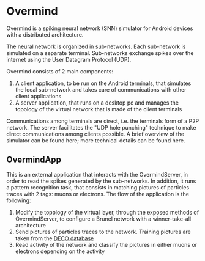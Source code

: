 <h1>Overmind</h1>

Overmind is a spiking neural network (SNN) simulator for Android devices with a distributed architecture. 

The neural network is organized in sub-networks. Each sub-network is simulated on a separate terminal. Sub-networks exchange spikes over the internet using the User Datagram Protocol (UDP).

Overmind consists of 2 main components: 
  1) A client application, to be run on the Android terminals, that simulates the local sub-network and takes care of communications with other client applications
  2) A server application, that runs on a desktop pc and manages the topology of the virtual network that is made of the client terminals 
  
Communications among terminals are direct, i.e. the terminals form of a P2P network. The server facilitates the "UDP hole punching" technique to make direct communications among clients possible. A brief overview of the simulator can be found here; more technical details can be found here.

<h2>OvermindApp</h2>

This is an external application that interacts with the OvermindServer, in order to read the spikes generated by the sub-networks. In addition, it runs a pattern recognition task, that consists in matching pictures of particles traces with 2 tags: muons or electrons. The flow of the application is the following:

  1) Modify the topology of the virtual layer, through the exposed methods of OvermindServer, to configure a Brunel network with a winner-take-all architecture
  2) Send pictures of particles traces to the network. Training pictures are taken from the <a href="https://deco-web-1.wipac.wisc.edu">DECO database</a>
  3) Read activity of the network and classify the pictures in either muons or electrons depending on the activity


